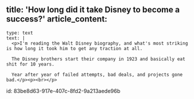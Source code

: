 title: 'How long did it take Disney to become a success?'
article_content:
  -
    type: text
    text: |
      <p>I'm reading the Walt Disney biography, and what's most striking is how long it took him to get any traction at all.
      
      The Disney brothers start their company in 1923 and basically eat shit for 10 years.
      
      Year after year of failed attempts, bad deals, and projects gone bad.</p><p><br></p>
id: 83be8d63-917e-407c-8fd2-9a213aede96b
